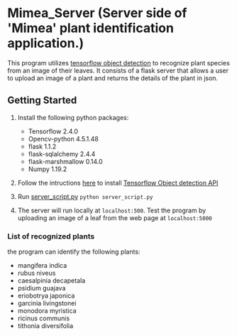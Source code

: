 # Mimea_Server (Server side of 'Mimea' plant identification application.)
This program utilizes [tensorflow object detection](https://github.com/tensorflow/models/tree/master/research/object_detection) to recognize plant species from an image of their leaves. It consists of a flask server that allows a user to upload an image of a plant and returns the details of the plant in json.

## Getting Started
1. Install the following python packages:
    * Tensorflow 2.4.0
    * Opencv-python 4.5.1.48
    * flask 1.1.2
    * flask-sqlalchemy 2.4.4
    * flask-marshmallow 0.14.0
    * Numpy 1.19.2 

1. Follow the intructions [here](https://tensorflow-object-detection-api-tutorial.readthedocs.io/en/latest/install.html) to install [Tensorflow Object detection API](https://github.com/tensorflow/models/tree/master/research/object_detection)

1. Run [server_script.py](./server_script.py) `python server_script.py`

1. The server will run locally at `localhost:500`. Test the program by uploading an image of a leaf from the web page at `localhost:5000`

### List of recognized plants
the program can identify the following plants:
*  mangifera indica
* rubus niveus
* caesalpinia decapetala
* psidium guajava
* eriobotrya japonica
* garcinia livingstonei
* monodora myristica
* ricinus communis
* tithonia diversifolia